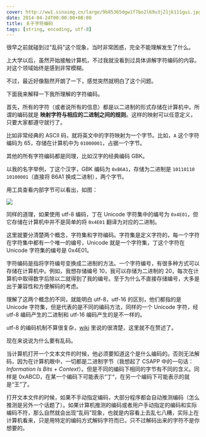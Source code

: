 ```yaml
---
cover: http://ww1.sinaimg.cn/large/9b85365dgw1f7bo2l69u3j21jk111gui.jpg
date: 2014-04-24T00:00:00+08:00
title: 关于字符编码
tags: [string, encoding, utf-8]
---
```

很早之前就碰到过"乱码"这个现象，当时非常困惑，完全不能理解发生了什么。

上大学以后，虽然开始接触计算机，不过我就没看到过具体讲解字符编码的内容。对这个领域始终是感到非常模糊。

不过，最近好像豁然开朗了一下，感觉突然就明白了这个问题。

<!--more-->

下面我来解释一下我所理解的字符编码。

首先，所有的字符（或者说所有的信息）都是以二进制的形式存储在计算机中。所谓的编码就是 **映射字符与相应的二进制之间的规则**。这样的映射可以任意定义，只要大家都遵守就行了。

比如非常经典的 ASCII 码，就将英文中的字符映射为一个字节。比如，`A` 这个字符编码为 65，存储在计算机中为 `01000001`，占据一个字节。

其他的所有字符编码都是同理，比如汉字的经典编码 GBK。

以我的名字举例，丁这个汉字，GBK 编码为 `0xB6A1`，存储为二进制是 `10110110 10100001`（直接将 B6A1 换成二进制），两个字节。

用工具查看内部字节可以看出，如图：

![](http://ww3.sinaimg.cn/large/9b85365djw1f23cmmpfu1j20ex01qaa9.jpg)

同样的道理，如果使用 utf-8 编码，丁在 Unicode 字符集中的编号为 `0x4E01`，但它存储在计算机中并不是简单的将 `0x4E01` 翻译为对应的二进制。

这里就要分清楚两个概念，字符集和字符编码。字符集是定义字符的，每一个字符在字符集中都有一个唯一的编号，Unicode 就是一个字符集，丁这个字符在 Unicode 字符集的编号是 0x4E01。

字符编码是指将字符编号变换成二进制的方法。一个字符编号，有很多种方式可以存储在计算机中。例如，我想存储编号 10，我可以存储为二进制的 20，每次在计算机中取得数字后除以二就得到了我的编号。至于为什么不直接存储编号，大多是出于兼容性和方便解码的考虑。

理解了这两个概念的不同，就能明白 utf-8，utf-16 的区别，他们都指的是 Unicode 字符集，但是代表的是不同的编码方法，同样的一个 Unicode 字符，经 utf-8 编码产生的二进制和 utf-16 编码产生的是不一样的。

utf-8 的编码机制不算很复杂，[wiki](https://zh.wikipedia.org/wiki/UTF-8) 里说的很清楚，这里就不在赘述了。

现在来说说为什么要有乱码。

当计算机打开一个文本文件的时候，他必须要知道这个是什么编码的。否则无法解码，因为在计算机眼中，一切都是二进制字节（我想起了 CSAPP 中的一句话：*Information Is Bits + Context*）。但是不同的编码下相同的字节有不同的含义。同样是 0xABCD，在某一个编码下可能表示“丁“，在另一个编码下可能表示的就是“王”了。

打开文本文件的时候，如果不手动指定编码，大部分程序都会自动推测编码（怎么推测是另外一个话题了）。如果计算机推测的编码或者用户手动指定的编码和实际编码不符，那么自然就会出现“乱码”现象，也就是内容看上去乱七八糟，实际上在计算机看来，只是用特定的编码方式解码字符而已，只不过解码出来的字符不是你想要的。

